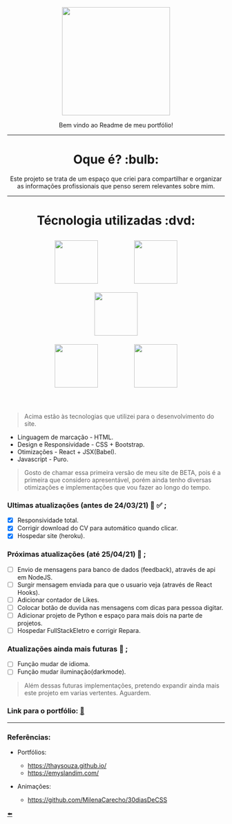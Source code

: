<div align="center"> <img width="250px" src="https://user-images.githubusercontent.com/65131471/112562525-36547100-8db6-11eb-9199-13709774b42a.png"></div>
<p align="center"> Bem vindo ao Readme de meu portfólio!</p>

---

<h1 align="center"> Oque é? :bulb: </h1>

<div align="center">
Este projeto se trata de um espaço que criei para compartilhar e organizar as informações profissionais que penso serem relevantes sobre mim.
</div>

---

<h1 align="center"> Técnologia utilizadas :dvd: </h1>

<div align="center">
 <img width="100px" style="margin: 10px 40px 10px 40px;" src="https://user-images.githubusercontent.com/65131471/96186484-e07bc300-0f11-11eb-8314-b70c09429536.png">
 <img width="100px" style="margin: 10px 40px 10px 40px;" src="https://user-images.githubusercontent.com/65131471/96186499-e2458680-0f11-11eb-8e63-2c1531f0ac83.png">
 <img width="100px" style="margin: 10px 40px 10px 40px;" src="https://user-images.githubusercontent.com/65131471/96186506-e5407700-0f11-11eb-958a-f1d2339a0074.png">
</div>

<div align="center">
 <img width="100px" style="margin: 10px 40px 10px 40px;" src="https://user-images.githubusercontent.com/65131471/99868358-a05ad080-2ba0-11eb-9366-23089497815b.png">
 <img width="100px" style="margin: 10px 40px 10px 40px;" src="https://user-images.githubusercontent.com/65131471/100674414-dab43280-3343-11eb-97ac-7b2e9f622ff5.png">
</div>

<br/>
<br/>

> Acima estão às tecnologias que utilizei para o desenvolvimento do site.

* Linguagem de marcação - HTML.
* Design e Responsividade - CSS + Bootstrap.
* Otimizações - React + JSX(Babel).
* Javascript - Puro.

> Gosto de chamar essa primeira versão de meu site de BETA, pois é a primeira que considero apresentável, porém ainda tenho diversas otimizações e implementações que vou fazer ao longo do tempo.

### Ultimas atualizações (antes de 24/03/21) :wrench: :white_check_mark: ;
- [x] Responsividade total.
- [x] Corrigir download do CV para automático quando clicar.
- [x] Hospedar site (heroku).

### Próximas atualizações (até 25/04/21) :wrench: ;
- [ ] Envio de mensagens para banco de dados (feedback), através de api em NodeJS.
- [ ] Surgir mensagem enviada para que o usuario veja (através de React Hooks).
- [ ] Adicionar contador de Likes.
- [ ] Colocar botão de duvida nas mensagens com dicas para pessoa digitar.
- [ ] Adicionar projeto de Python e espaço para mais dois na parte de projetos.
- [ ] Hospedar FullStackEletro e corrigir Repara.

### Atualizações ainda mais futuras :wrench: ;
- [ ] Função mudar de idioma.
- [ ] Função mudar iluminação(darkmode).

> Além dessas futuras implementações, pretendo expandir ainda mais este projeto em varias vertentes. Aguardem.


### Link para o portfólio: [:vulcan_salute:](https://gustavo-castanho.herokuapp.com/)

---

### Referências:
* Portfólios:
  * https://thaysouza.github.io/
  * https://emyslandim.com/

* Animações:
  * https://github.com/MilenaCarecho/30diasDeCSS  

[:arrow_left:](https://github.com/duartecgustavo)
